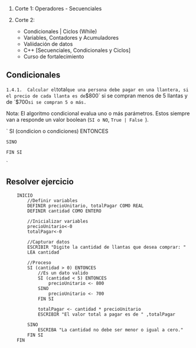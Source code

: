 1. Corte 1: Operadores - Secuenciales

2. Corte 2: 
    - Condicionales | Ciclos (While)
    - Variables, Contadores y Acumuladores
    - Valiidación de datos
    - C++ [Secuenciales, Condicionales y Ciclos]
    - Curso de fortalecimiento

Condicionales
------------

`
    1.4.1.	Calcular el `total` que una persona debe pagar en una llantera, si el precio de cada llanta es de `$800` si se compran menos de 5 llantas y de  `$700` si se compran 5 o más.
`

Nota: El algoritmo condicional evalua uno o más parámetros. Estos siempre van a responde un valor boolean (`SI o NO`, `True | False `). 

`
    SI (condicion o condiciones) ENTONCES

    SINO

    FIN SI
`

Resolver ejercicio
------------------

```
    INICIO 
        //Definir variables
        DEFINIR precioUnitario, totalPagar COMO REAL
        DEFINIR cantidad COMO ENTERO

        //Inicializar variables
        precioUnitario<-0
        totalPagar<-0

        //Capturar datos
        ESCRIBIR "Digite la cantidad de llantas que desea comprar: "
        LEA cantidad

        //Proceso
        SI (cantidad > 0) ENTONCES
            //Es un dato valido
            SI (cantidad < 5) ENTONCES
                precioUnitario <- 800
            SINO
                precioUnitario <- 700
            FIN SI
            
            totalPagar <- cantidad * precioUnitario
            ESCRIBIR "El valor total a pagar es de " ,totalPagar
            
        SINO 
            ESCRIBA "La cantidad no debe ser menor o igual a cero."
        FIN SI        
    FIN
```


